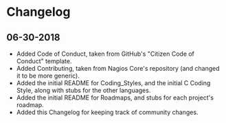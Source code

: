 # Changelog

## 06-30-2018

* Added Code of Conduct, taken from GitHub's "Citizen Code of Conduct" template.
* Added Contributing, taken from Nagios Core's repository (and changed it to be more generic).
* Added the initial README for Coding_Styles, and the initial C Coding Style, along with stubs for the other languages.
* Added the initial README for Roadmaps, and stubs for each project's roadmap.
* Added this Changelog for keeping track of community changes.
